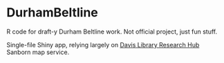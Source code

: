 # DurhamBeltline
R code for draft-y Durham Beltline work. Not official project, just fun stuff.

Single-file Shiny app, relying largely on <a href='http://library.unc.edu/hub/' target='_blank'>Davis Library Research Hub</a> Sanborn map service.


